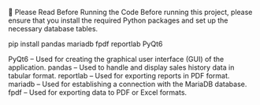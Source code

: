 📌 Please Read Before Running the Code
Before running this project, please ensure that you install the required Python packages and set up the necessary database tables.

pip install pandas mariadb fpdf reportlab PyQt6

PyQt6 – Used for creating the graphical user interface (GUI) of the application.
pandas – Used to handle and display sales history data in tabular format.
reportlab – Used for exporting reports in PDF format.
mariadb – Used for establishing a connection with the MariaDB database.
fpdf – Used for exporting data to PDF or Excel formats.
